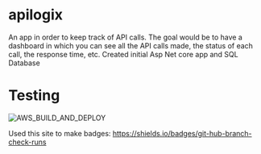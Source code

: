 # apilogix

An app in order to keep track of API calls.
The goal would be to have a dashboard in which you can see all the API calls made, the status of each call, the response time, etc.
Created initial Asp Net core app and SQL Database

# Testing

![AWS_BUILD_AND_DEPLOY](https://img.shields.io/github/check-runs/patrickpcodes/apilogix/master?label=AWS%20Build%20%26%20Deploy)

Used this site to make badges: https://shields.io/badges/git-hub-branch-check-runs
